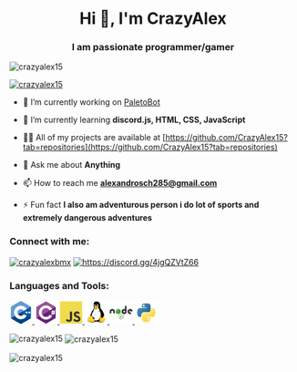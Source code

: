<h1 align="center">Hi 👋, I'm CrazyAlex</h1>
<h3 align="center">I am passionate programmer/gamer</h3>

<p align="left"> <img src="https://komarev.com/ghpvc/?username=crazyalex15&label=Profile%20views&color=0e75b6&style=flat" alt="crazyalex15" /> </p>

<p align="left"> <a href="https://github.com/ryo-ma/github-profile-trophy"><img src="https://github-profile-trophy.vercel.app/?username=crazyalex15" alt="crazyalex15" /></a> </p>

- 🔭 I’m currently working on [PaletoBot](https://github.com/CrazyAlex15/PaletoBot)

- 🌱 I’m currently learning **discord.js, HTML, CSS, JavaScript**

- 👨‍💻 All of my projects are available at [https://github.com/CrazyAlex15?tab=repositories](https://github.com/CrazyAlex15?tab=repositories)

- 💬 Ask me about **Anything**

- 📫 How to reach me **alexandrosch285@gmail.com**

- ⚡ Fun fact **I also am adventurous person i do lot of sports and extremely dangerous adventures**

<h3 align="left">Connect with me:</h3>
<p align="left">
<a href="https://instagram.com/crazyalexbmx" target="blank"><img align="center" src="https://raw.githubusercontent.com/rahuldkjain/github-profile-readme-generator/master/src/images/icons/Social/instagram.svg" alt="crazyalexbmx" height="30" width="40" /></a>
<a href="https://discord.gg/https://discord.gg/4jgQZVtZ66" target="blank"><img align="center" src="https://raw.githubusercontent.com/rahuldkjain/github-profile-readme-generator/master/src/images/icons/Social/discord.svg" alt="https://discord.gg/4jgQZVtZ66" height="30" width="40" /></a>
</p>

<h3 align="left">Languages and Tools:</h3>
<p align="left"> <a href="https://www.w3schools.com/cpp/" target="_blank" rel="noreferrer"> <img src="https://raw.githubusercontent.com/devicons/devicon/master/icons/cplusplus/cplusplus-original.svg" alt="cplusplus" width="40" height="40"/> </a> <a href="https://www.w3schools.com/cs/" target="_blank" rel="noreferrer"> <img src="https://raw.githubusercontent.com/devicons/devicon/master/icons/csharp/csharp-original.svg" alt="csharp" width="40" height="40"/> </a> <a href="https://developer.mozilla.org/en-US/docs/Web/JavaScript" target="_blank" rel="noreferrer"> <img src="https://raw.githubusercontent.com/devicons/devicon/master/icons/javascript/javascript-original.svg" alt="javascript" width="40" height="40"/> </a> <a href="https://www.linux.org/" target="_blank" rel="noreferrer"> <img src="https://raw.githubusercontent.com/devicons/devicon/master/icons/linux/linux-original.svg" alt="linux" width="40" height="40"/> </a> <a href="https://nodejs.org" target="_blank" rel="noreferrer"> <img src="https://raw.githubusercontent.com/devicons/devicon/master/icons/nodejs/nodejs-original-wordmark.svg" alt="nodejs" width="40" height="40"/> </a> <a href="https://www.python.org" target="_blank" rel="noreferrer"> <img src="https://raw.githubusercontent.com/devicons/devicon/master/icons/python/python-original.svg" alt="python" width="40" height="40"/> </a> </p>

<p><img align="left" src="https://github-readme-stats.vercel.app/api/top-langs?username=crazyalex15&show_icons=true&locale=en&layout=compact" alt="crazyalex15" /></p>

<p>&nbsp;<img align="center" src="https://github-readme-stats.vercel.app/api?username=crazyalex15&show_icons=true&locale=en" alt="crazyalex15" /></p>

<p><img align="center" src="https://github-readme-streak-stats.herokuapp.com/?user=crazyalex15&" alt="crazyalex15" /></p>
